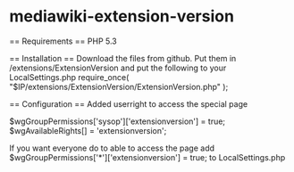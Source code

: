 mediawiki-extension-version
===========================

== Requirements ==
PHP 5.3

== Installation ==
Download the files from github. Put them in /extensions/ExtensionVersion and put the following to your LocalSettings.php
require_once( "$IP/extensions/ExtensionVersion/ExtensionVersion.php" );

== Configuration ==
Added userright to access the special page

$wgGroupPermissions['sysop']['extensionversion'] = true;
$wgAvailableRights[] = 'extensionversion';

If you want everyone do to able to access the page add
$wgGroupPermissions['*']['extensionversion'] = true;
to LocalSettings.php